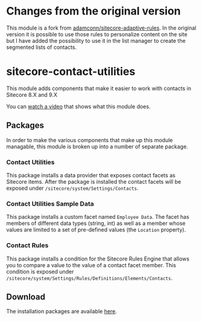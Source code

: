 # Changes from the original version
This module is a fork from [adamconn/sitecore-adaptive-rules](https://github.com/adamconn/sitecore-adaptive-rules). In the original version it is possible to use those rules to personalize content on the site but I have added the possibility to use it in the list manager to create the segmented lists of contacts.

# sitecore-contact-utilities
This module adds components that make it easier to work with contacts in Sitecore 8.X and 9.X

You can [watch a video](https://www.youtube.com/watch?v=ajSZar5aShc) that shows what this module does.

## Packages
In order to make the various components that make up this module managable, this module is broken up into a number of separate package.

### Contact Utilities
This package installs a data provider that exposes contact facets as Sitecore items. After the package is installed the contact facets will be exposed under ```/sitecore/system/Settings/Contacts```.

### Contact Utilities Sample Data
This package installs a custom facet named ```Employee Data```. The facet has members of different data types (string, int) as well as a member whose values are limited to a set of pre-defined values (the ```Location``` property).

### Contact Rules
This package installs a condition for the Sitecore Rules Engine that allows you to compare a value to the value of a contact facet member. This condition is exposed under ```/sitecore/system/Settings/Rules/Definitions/Elements/Contacts```.

## Download
The installation packages are available [here](https://github.com/adamconn/sitecore-contact-utilities/tree/master/sitecore/).
